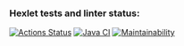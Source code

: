 ### Hexlet tests and linter status:
[![Actions Status](https://github.com/Tiklimovich/java-project-71/workflows/hexlet-check/badge.svg)](https://github.com/Tiklimovich/java-project-71/actions)
[![Java CI](https://github.com/Tiklimovich/java-project-71/actions/workflows/main.yml/badge.svg)](https://github.com/Tiklimovich/java-project-71/actions/workflows/main.yml)
[![Maintainability](https://api.codeclimate.com/v1/badges/1d596be557930a12c5cf/maintainability)](https://codeclimate.com/github/Tiklimovich/java-project-71/maintainability)
